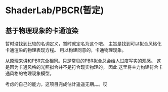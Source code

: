 ﻿# ShaderLab/PBCR(暂定)

## 基于物理现象的卡通渲染

暂时没找到比较的名词定义，暂时就定名为这个吧。
主旨是找到可以拟合风格化卡通渲染的物理表现方程。
用以构建同意的，卡通物理现象。

从原理来讲和PBR完全相同。只是常见的PBR拟合总会给人过度写实的观感。
这是因为卡通风格的光照拟合并不是符合现实物理的。
因此 这里将主力构建符合卡通风格的物理现象模型。

考虑的自己的能力，这项目完成估计遥遥无期。。。哎
